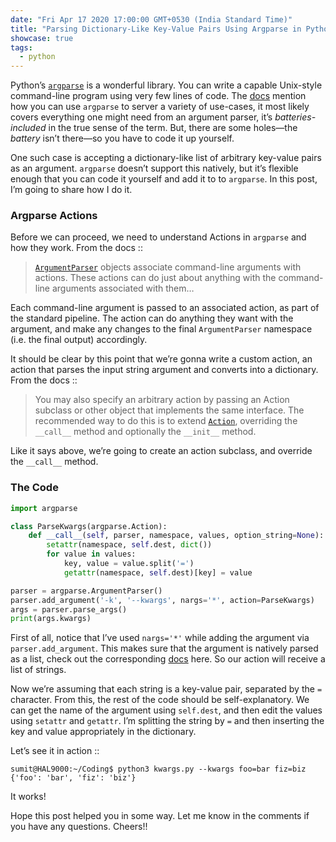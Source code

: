 ```yaml
---
date: "Fri Apr 17 2020 17:00:00 GMT+0530 (India Standard Time)"
title: "Parsing Dictionary-Like Key-Value Pairs Using Argparse in Python"
showcase: true
tags:
  - python
---
```


Python’s [`argparse`](https://docs.python.org/3/library/argparse.html) is a wonderful library. You can write a capable Unix-style command-line program using very few lines of code. The [docs](https://docs.python.org/3/library/argparse.html) mention how you can use `argparse` to server a variety of use-cases, it most likely covers everything one might need from an argument parser, it’s _batteries-included_ in the true sense of the term. But, there are some holes—the _battery_ isn’t there—so you have to code it up yourself.

One such case is accepting a dictionary-like list of arbitrary key-value pairs as an argument. `argparse` doesn’t support this natively, but it’s flexible enough that you can code it yourself and add it to to `argparse`. In this post, I’m going to share how I do it.

### Argparse Actions

Before we can proceed, we need to understand Actions in `argparse` and how they work. From the docs ::

> [`ArgumentParser`](https://docs.python.org/3/library/argparse.html#argparse.ArgumentParser) objects associate command-line arguments with actions. These actions can do just about anything with the command-line arguments associated with them…

Each command-line argument is passed to an associated action, as part of the standard pipeline. The action can do anything they want with the argument, and make any changes to the final `ArgumentParser` namespace (i.e. the final output) accordingly.

It should be clear by this point that we’re gonna write a custom action, an action that parses the input string argument and converts into a dictionary. From the docs ::

> You may also specify an arbitrary action by passing an Action subclass or other object that implements the same interface. The recommended way to do this is to extend [`Action`](https://docs.python.org/3/library/argparse.html#argparse.Action), overriding the `__call__` method and optionally the `__init__` method.

Like it says above, we’re going to create an action subclass, and override the `__call__` method.

### The Code

```python
import argparse

class ParseKwargs(argparse.Action):
    def __call__(self, parser, namespace, values, option_string=None):
        setattr(namespace, self.dest, dict())
        for value in values:
            key, value = value.split('=')
            getattr(namespace, self.dest)[key] = value

parser = argparse.ArgumentParser()
parser.add_argument('-k', '--kwargs', nargs='*', action=ParseKwargs)
args = parser.parse_args()
print(args.kwargs)
```

First of all, notice that I’ve used `nargs='*'` while adding the argument via `parser.add_argument`. This makes sure that the argument is natively parsed as a list, check out the corresponding [docs](https://docs.python.org/3/library/argparse.html#nargs) here. So our action will receive a list of strings.

Now we’re assuming that each string is a key-value pair, separated by the `=` character. From this, the rest of the code should be self-explanatory. We can get the name of the argument using `self.dest`, and then edit the values using `setattr` and `getattr`. I’m splitting the string by `=` and then inserting the key and value appropriately in the dictionary.

Let’s see it in action ::

```console
sumit@HAL9000:~/Coding$ python3 kwargs.py --kwargs foo=bar fiz=biz
{'foo': 'bar', 'fiz': 'biz'}
```

It works!

Hope this post helped you in some way. Let me know in the comments if you have any questions. Cheers!!
